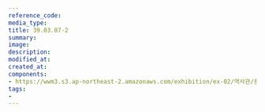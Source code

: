 ```yaml
---
reference_code:
media_type:
title: 39.03.07-2
summary:
image:
description:
modified_at:
created_at:
components:
- https://wwm3.s3.ap-northeast-2.amazonaws.com/exhibition/ex-02/역사관/완_강덕경할머니와+신문헤드/39.03.07-2.jpg
tags:
-
---
```

